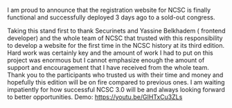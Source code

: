 I am proud to announce that the registration website for NCSC is finally functional and successfully deployed 3 days ago to a sold-out congress.

Taking this stand first to thank Securinets and Yassine Belkhadem ( frontend developer) and the whole team of NCSC that trusted with this responsibility to develop a website for the first time in the NCSC history at its third edition. Hard work was certainly key and the amount of work I had to put on this project was enormous but I cannot emphasize enough the amount of support and encouragement that I have received from the whole team.
Thank you to the participants who trusted us with their time and money and hopefully this edition will be on fire compared to previous ones.
I am waiting impatiently for how successful NCSC 3.0 will be and always looking forward to better opportunities.
Demo: https://youtu.be/GIHTxCu3ZLs
